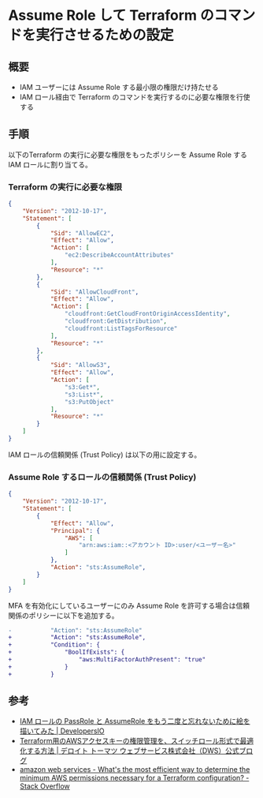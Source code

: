 # Assume Role して Terraform のコマンドを実行させるための設定

## 概要

- IAM ユーザーには Assume Role する最小限の権限だけ持たせる
- IAM ロール経由で Terraform のコマンドを実行するのに必要な権限を行使する

## 手順

以下のTerraform の実行に必要な権限をもったポリシーを Assume Role する IAM ロールに割り当てる。

### Terraform の実行に必要な権限

```json
{
    "Version": "2012-10-17",
    "Statement": [
        {
            "Sid": "AllowEC2",
            "Effect": "Allow",
            "Action": [
                "ec2:DescribeAccountAttributes"
            ],
            "Resource": "*"
        },
        {
            "Sid": "AllowCloudFront",
            "Effect": "Allow",
            "Action": [
                "cloudfront:GetCloudFrontOriginAccessIdentity",
                "cloudfront:GetDistribution",
                "cloudfront:ListTagsForResource"
            ],
            "Resource": "*"
        },
        {
            "Sid": "AllowS3",
            "Effect": "Allow",
            "Action": [
                "s3:Get*",
                "s3:List*",
                "s3:PutObject"
            ],
            "Resource": "*"
        }
    ]
}
```

IAM ロールの信頼関係 (Trust Policy) は以下の用に設定する。

### Assume Role するロールの信頼関係 (Trust Policy)

```json
{
    "Version": "2012-10-17",
    "Statement": [
        {
            "Effect": "Allow",
            "Principal": {
                "AWS": [
                    "arn:aws:iam::<アカウント ID>:user/<ユーザー名>"
                ]
            },
            "Action": "sts:AssumeRole",
        }
    ]
}
```

MFA を有効化にしているユーザーにのみ Assume Role を許可する場合は信頼関係のポリシーに以下を追加する。

```diff
-           "Action": "sts:AssumeRole"
+           "Action": "sts:AssumeRole",
+           "Condition": {
+               "BoolIfExists": {
+                   "aws:MultiFactorAuthPresent": "true"
+               }
+           }
```

## 参考

- [IAM ロールの PassRole と AssumeRole をもう二度と忘れないために絵を描いてみた | DevelopersIO](https://dev.classmethod.jp/articles/iam-role-passrole-assumerole/)
- [Terraform用のAWSアクセスキーの権限管理を、スイッチロール形式で最適化する方法 | デロイト トーマツ ウェブサービス株式会社（DWS）公式ブログ](https://blog.mmmcorp.co.jp/blog/2021/01/27/terraform_with_assume_role/)
- [amazon web services - What's the most efficient way to determine the minimum AWS permissions necessary for a Terraform configuration? - Stack Overflow](https://stackoverflow.com/questions/51273227/whats-the-most-efficient-way-to-determine-the-minimum-aws-permissions-necessary)

